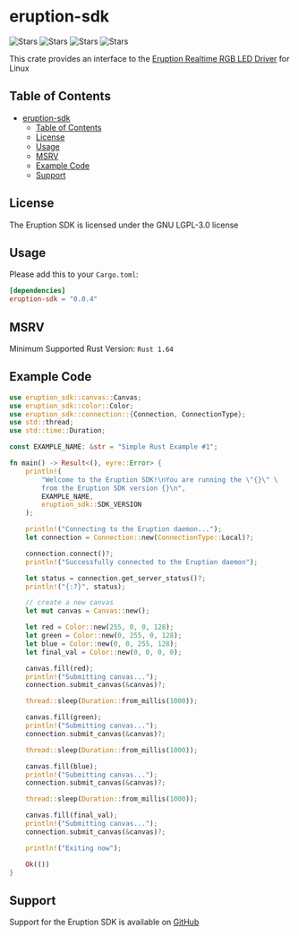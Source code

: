 # eruption-sdk

![Stars](https://img.shields.io/crates/v/eruption-sdk?style=flat-square)
![Stars](https://img.shields.io/crates/d/eruption-sdk?style=flat-square)
![Stars](https://img.shields.io/github/stars/X3n0m0rph59/eruption?style=flat-square)
![Stars](https://img.shields.io/crates/l/eruption-sdk?style=flat-square)

This crate provides an interface to the [Eruption Realtime RGB LED Driver](https://github.com/X3n0m0rph59/eruption) for Linux

## Table of Contents

- [eruption-sdk](#eruption-sdk)
  - [Table of Contents](#table-of-contents)
  - [License](#license)
  - [Usage](#usage)
  - [MSRV](#msrv)
  - [Example Code](#example-code)
  - [Support](#support)

## License

The Eruption SDK is licensed under the GNU LGPL-3.0 license

## Usage

Please add this to your `Cargo.toml`:

```toml
[dependencies]
eruption-sdk = "0.0.4"
```

## MSRV

Minimum Supported Rust Version: `Rust 1.64`

## Example Code

```rust
use eruption_sdk::canvas::Canvas;
use eruption_sdk::color::Color;
use eruption_sdk::connection::{Connection, ConnectionType};
use std::thread;
use std::time::Duration;

const EXAMPLE_NAME: &str = "Simple Rust Example #1";

fn main() -> Result<(), eyre::Error> {
    println!(
        "Welcome to the Eruption SDK!\nYou are running the \"{}\" \
        from the Eruption SDK version {}\n",
        EXAMPLE_NAME,
        eruption_sdk::SDK_VERSION
    );

    println!("Connecting to the Eruption daemon...");
    let connection = Connection::new(ConnectionType::Local)?;

    connection.connect()?;
    println!("Successfully connected to the Eruption daemon");

    let status = connection.get_server_status()?;
    println!("{:?}", status);

    // create a new canvas
    let mut canvas = Canvas::new();

    let red = Color::new(255, 0, 0, 128);
    let green = Color::new(0, 255, 0, 128);
    let blue = Color::new(0, 0, 255, 128);
    let final_val = Color::new(0, 0, 0, 0);

    canvas.fill(red);
    println!("Submitting canvas...");
    connection.submit_canvas(&canvas)?;

    thread::sleep(Duration::from_millis(1000));

    canvas.fill(green);
    println!("Submitting canvas...");
    connection.submit_canvas(&canvas)?;

    thread::sleep(Duration::from_millis(1000));

    canvas.fill(blue);
    println!("Submitting canvas...");
    connection.submit_canvas(&canvas)?;

    thread::sleep(Duration::from_millis(1000));

    canvas.fill(final_val);
    println!("Submitting canvas...");
    connection.submit_canvas(&canvas)?;

    println!("Exiting now");

    Ok(())
}
```

## Support

Support for the Eruption SDK is available on [GitHub](https://github.com/X3n0m0rph59/eruption/issues)
